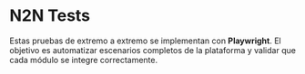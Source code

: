 # N2N Tests

Estas pruebas de extremo a extremo se implementan con **Playwright**.
El objetivo es automatizar escenarios completos de la plataforma y
validar que cada módulo se integre correctamente.
